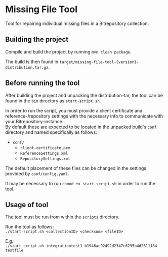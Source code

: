# Missing File Tool
Tool for repairing individual missing files in a Bitrepository collection.

## Building the project
Compile and build the project by running `mvn clean package`.

The build is then found in `target/missing-file-tool-{version}-distribution.tar.gz`.

## Before running the tool
After building the project and unpacking the distribution-tar, the tool can be found in the `bin` 
directory as `start-script.sh`.

In order to run the script, you must provide a client certificate and reference-/repository settings 
with the necessary info to communicate with your Bitrepository-instance.  
By default these are expected to be located in the unpacked build's `conf` directory and named specifically as follows:
* `conf/`
  * `client-certificate.pem`
  * `ReferenceSettings.xml`
  * `RepositorySettings.xml`

The default placement of these files can be changed in the settings provided by `conf/config.yaml`.

It may be necessary to run `chmod +x start-script.sh` in order to run the tool.

## Usage of tool
The tool must be run from within the `scripts` directory.

Run the tool as follows:  
`./start-script.sh <collectionID> <checksum> <fileID>`

E.g.:  
`./start-script.sh integrationtest1 b1946ac92492d2347c6235b4d2611184 testfile`
